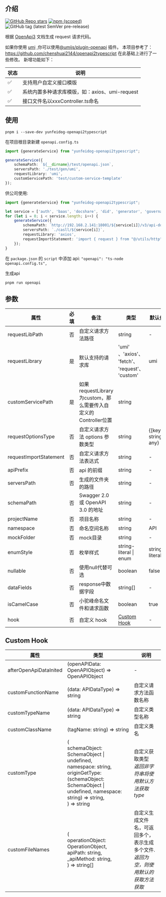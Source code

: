 ## 介绍

[![GitHub Repo stars](https://img.shields.io/github/stars/CodeGenieGenerator/openapi2typescript?style=social)](https://github.com/CodeGenieGenerator/openapi2typescript)
[![npm (scoped)](https://img.shields.io/npm/v/yunfeidog-openapi2typescript)](https://www.npmjs.com/package/yunfeidog-openapi2typescript)
![GitHub tag (latest SemVer pre-release)](https://img.shields.io/github/v/tag/CodeGenieGenerator/openapi2typescript?include_prereleases)

根据 [OpenApi3](https://swagger.io/blog/news/whats-new-in-openapi-3-0/) 文档生成 request 请求代码。

如果你使用 [umi](https://umijs.org)
,你可以使用[@umijs/plugin-openapi](https://www.npmjs.com/package/@umijs/plugin-openapi) 插件。
本项目参考了：https://github.com/chenshuai2144/openapi2typescript 在此基础上进行了一些修改。
新增功能如下：

| 状态 | 说明                              |
|----|---------------------------------|
| ✅  | 支持用户自定义接口模版                     |
| ✅  | 系统内置多种请求库模版，如：axios、umi-request |
| ✅  | 接口文件名以xxxController.ts命名        |

## 使用

```shell
pnpm i --save-dev yunfeidog-openapi2typescript
```

在项目根目录新建 ```openapi.config.ts```

```ts
import {generateService} from "yunfeidog-openapi2typescript";

generateService({
    schemaPath: `${__dirname}/test/openapi.json`,
    serversPath: './test/gen/umi',
    requestLibrary: 'umi',
    customServicePath: 'test/custom-service-template'
});


```

供公司使用:

```ts
import {generateService} from "yunfeidog-openapi2typescript";

let service = ['auth', 'baas', 'docshare', 'did', 'generator', 'governance']
for (let i = 0; i < service.length; i++) {
    generateService({
        schemaPath: `http://192.168.2.141:18001/${service[i]}/v3/api-docs`,
        serversPath: `./casll/${service[i]}`,
        requestLibrary: 'axios',
        requestImportStatement: 'import { request } from "@/utils/http"',
    });
}

```

在 ```package.json``` 的 ```script``` 中添加 api: ```"openapi": "ts-node openapi.config.ts",```

生成api

```shell
pnpm run openapi
```

## 参数

| 属性                     | 必填 | 备注                                             | 类型                                             | 默认值                  |
|------------------------|----|------------------------------------------------|------------------------------------------------|----------------------|
| requestLibPath         | 否  | 自定义请求方法路径                                      | string                                         | -                    |
| requestLibrary         | 是  | 默认支持的请求库                                       | 'umi' 、'axios'、  'fetch'、 'request'、  'custom' | umi                  |
| customServicePath      | 是  | 如果requestLibrary为custom，那么需要传入自定义的Controller位置 | string                                         |                      |
| requestOptionsType     | 否  | 自定义请求方法 options 参数类型                           | string                                         | {[key: string]: any} |
| requestImportStatement | 否  | 自定义请求方法表达式                                     | string                                         | -                    |
| apiPrefix              | 否  | api 的前缀                                        | string                                         | -                    |
| serversPath            | 否  | 生成的文件夹的路径                                      | string                                         | -                    |
| schemaPath             | 否  | Swagger 2.0 或 OpenAPI 3.0 的地址                  | string                                         | -                    |
| projectName            | 否  | 项目名称                                           | string                                         | -                    |
| namespace              | 否  | 命名空间名称                                         | string                                         | API                  |
| mockFolder             | 否  | mock目录                                         | string                                         | -                    |
| enumStyle              | 否  | 枚举样式                                           | string-literal \| enum                         | string-literal       |
| nullable               | 否  | 使用null代替可选                                     | boolean                                        | false                |
| dataFields             | 否  | response中数据字段                                  | string[]                                       | -                    |
| isCamelCase            | 否  | 小驼峰命名文件和请求函数                                   | boolean                                        | true                 |
| hook                   | 否  | 自定义 hook                                       | [Custom Hook](#Custom-Hook)                    | -                    |

## Custom Hook

| 属性                     | 类型                                                                                                                                                                          | 说明                                                |
|------------------------|-----------------------------------------------------------------------------------------------------------------------------------------------------------------------------|---------------------------------------------------|
| afterOpenApiDataInited | (openAPIData: OpenAPIObject) => OpenAPIObject                                                                                                                               | -                                                 |
| customFunctionName     | (data: APIDataType) => string                                                                                                                                               | 自定义请求方法函数名称                                       |
| customTypeName         | (data: APIDataType) => string                                                                                                                                               | 自定义类型名称                                           |
| customClassName        | (tagName: string) => string                                                                                                                                                 | 自定义类名                                             |
| customType             | (<br>schemaObject: SchemaObject \| undefined,<br>namespace: string,<br>originGetType:(schemaObject: SchemaObject \| undefined, namespace: string) => string,<br>) => string | 自定义获取类型 <br> *返回非字符串将使用默认方法获取type*                |
| customFileNames        | (<br>operationObject: OperationObject,<br>apiPath: string,<br>_apiMethod: string,<br>) => string[]                                                                          | 自定义生成文件名，可返回多个，表示生成多个文件. <br> *返回为空，则使用默认的获取方法获取* |
